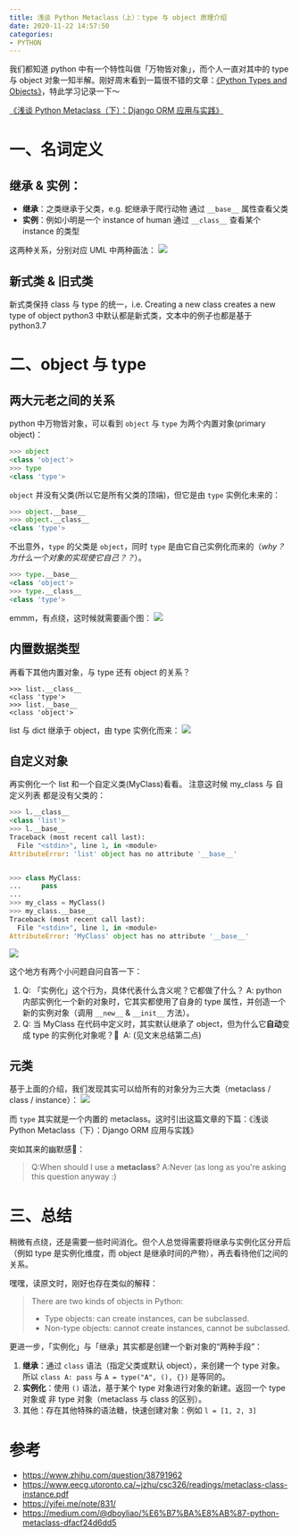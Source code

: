 ```yaml
---
title: 浅谈 Python Metaclass（上）：type 与 object 原理介绍
date: 2020-11-22 14:57:50
categories:
- PYTHON
---
```



我们都知道 python 中有一个特性叫做「万物皆对象」，而个人一直对其中的 type 与 object 对象一知半解。刚好周末看到一篇很不错的文章：[《Python Types and Objects》](https://www.eecg.utoronto.ca/~jzhu/csc326/readings/metaclass-class-instance.pdf)，特此学习记录一下～

<!--more-->

[《浅谈 Python Metaclass（下）：Django ORM 应用与实践》](/blog/20201121/metaclass-with-django-orm/)

# 一、名词定义
## 继承 & 实例：
* **继承**：之类继承于父类，e.g. 蛇继承于爬行动物
通过 `__base__` 属性查看父类
* **实例**：例如小明是一个 instance of human
通过 `__class__` 查看某个 instance 的类型

这两种关系，分别对应 UML 中两种画法：
![](/images/blog/200104_japan_travel/16054349536454.jpg)

## 新式类 & 旧式类
新式类保持 class 与 type 的统一，i.e. Creating a new class creates a new type of object
python3 中默认都是新式类，文本中的例子也都是基于 python3.7


# 二、object 与 type

## 两大元老之间的关系
python 中万物皆对象，可以看到 `object` 与 `type` 为两个内置对象(primary object)：
```python
>>> object
<class 'object'>
>>> type
<class 'type'>
```

`object` 并没有父类(所以它是所有父类的顶端)，但它是由 `type` 实例化未来的：
```python
>>> object.__base__
>>> object.__class__
<class 'type'>
```

不出意外，`type` 的父类是 `object`，同时 `type` 是由它自己实例化而来的（*why？为什么一个对象的实现使它自己？？*）。 
```python
>>> type.__base__
<class 'object'>
>>> type.__class__
<class 'type'>
```

emmm，有点绕，这时候就需要画个图：
![](/images/blog/200104_japan_travel/16054299808003.jpg)


## 内置数据类型
再看下其他内置对象，与 type 还有 object 的关系？

```
>>> list.__class__
<class 'type'>
>>> list.__base__
<class 'object'>
```

list 与 dict 继承于 object，由 type 实例化而来：
![](/images/blog/200104_japan_travel/16054303136575.jpg)

## 自定义对象
再实例化一个 list 和一个自定义类(MyClass)看看。
注意这时候 my_class 与 自定义列表 都是没有父类的：

```python
>>> l.__class__
<class 'list'>
>>> l.__base__
Traceback (most recent call last):
  File "<stdin>", line 1, in <module>
AttributeError: 'list' object has no attribute '__base__'


>>> class MyClass:
...     pass
...
>>> my_class = MyClass()
>>> my_class.__base__
Traceback (most recent call last):
  File "<stdin>", line 1, in <module>
AttributeError: 'MyClass' object has no attribute '__base__'
```

![](/images/blog/200104_japan_travel/16054322270354.jpg)

这个地方有两个小问题自问自答一下：

1. Q: 「实例化」这个行为，具体代表什么含义呢？它都做了什么？ A: python 内部实例化一个新的对象时，它其实都使用了自身的 type 属性，并创造一个新的实例对象（调用 `__new__` & `__init__` 方法）。   
2. Q: 当 MyClass 在代码中定义时，其实默认继承了 object，但为什么它**自动**变成 type 的实例化对象呢？🤔    A: (见文末总结第二点)

## 元类

基于上面的介绍，我们发现其实可以给所有的对象分为三大类（metaclass / class / instance）：
![](/images/blog/200104_japan_travel/16054350983201.jpg)

而 `type` 其实就是一个内置的 metaclass。这时引出这篇文章的下篇：《浅谈 Python Metaclass（下）：Django ORM 应用与实践》


突如其来的幽默感🤣：
> Q:When should I use a __metaclass__?
> A:Never (as long as you're asking this question anyway :)


# 三、总结

稍微有点绕，还是需要一些时间消化。但个人总觉得需要将继承与实例化区分开后（例如 type 是实例化维度，而 object 是继承时间的产物），再去看待他们之间的关系。

嘿嘿，读原文时，刚好也存在类似的解释：
> There are two kinds of objects in Python:
> 
> - Type objects: can create instances, can be subclassed. 
> - Non-type objects: cannot create instances, cannot be subclassed.

更进一步，「实例化」与「继承」其实都是创建一个新对象的“两种手段”：

1. **继承**：通过 `class` 语法（指定父类或默认 object），来创建一个 type 对象。所以 `class A: pass` 与 `A = type("A", (), {})` 是等同的。
2. **实例化**：使用 `()` 语法，基于某个 type 对象进行对象的新建。返回一个 type 对象或 非 type 对象（metaclass 与 class 的区别）。
3. 其他：存在其他特殊的语法糖，快速创建对象：例如 `l = [1, 2, 3]`


# 参考
- https://www.zhihu.com/question/38791962
- https://www.eecg.utoronto.ca/~jzhu/csc326/readings/metaclass-class-instance.pdf
- https://yifei.me/note/831/
- https://medium.com/@dboyliao/%E6%B7%BA%E8%AB%87-python-metaclass-dfacf24d6dd5

